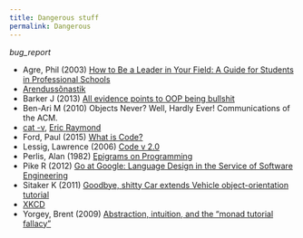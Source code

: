 ```yaml
---
title: Dangerous stuff
permalink: Dangerous
---
```


<p><i class="material-icons ikoon">bug_report</i></p>

- Agre, Phil (2003) [How to Be a Leader in Your Field: A Guide for Students in Professional Schools](http://polaris.gseis.ucla.edu/pagre/leader.html)
- [Arendussõnastik](https://agiil.github.io/sonastik/)
- Barker J (2013) [All evidence points to OOP being bullshit](http://pivotallabs.com/all-evidence-points-to-oop-being-bullshit/)
- Ben-Ari M (2010) Objects Never? Well, Hardly Ever! Communications of the ACM.
- [cat -v](http://harmful.cat-v.org/), [Eric Raymond](https://en.wikipedia.org/wiki/Eric_S._Raymond)
- Ford, Paul (2015) [What is Code?](http://www.bloomberg.com/graphics/2015-paul-ford-what-is-code/)
- Lessig, Lawrence (2006) [Code v 2.0](http://codev2.cc/download+remix/Lessig-Codev2.pdf)
- Perlis, Alan (1982) [Epigrams on Programming](http://pu.inf.uni-tuebingen.de/users/klaeren/epigrams.html)
- Pike R (2012) [Go at Google: Language Design in the Service of Software Engineering](http://talks.golang.org/2012/splash.article)
- Sitaker K (2011) [Goodbye, shitty Car extends Vehicle object-orientation tutorial](http://www.memonic.com/user/pneff/folder/development/id/1ttgT)
- [XKCD](http://xkcd.com/)
- Yorgey, Brent (2009) [Abstraction, intuition, and the “monad tutorial fallacy”](https://byorgey.wordpress.com/2009/01/12/abstraction-intuition-and-the-monad-tutorial-fallacy/)
